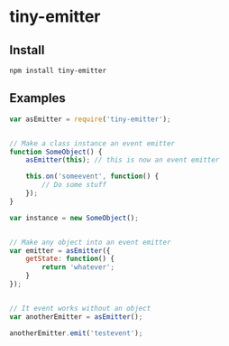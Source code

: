 # tiny-emitter

## Install

`npm install tiny-emitter`

## Examples

```javascript
var asEmitter = require('tiny-emitter');


// Make a class instance an event emitter
function SomeObject() {
	asEmitter(this); // this is now an event emitter

	this.on('someevent', function() {
		// Do some stuff
	});
}

var instance = new SomeObject();


// Make any object into an event emitter
var emitter = asEmitter({
	getState: function() {
		return 'whatever';
	}
});


// It event works without an object
var anotherEmitter = asEmitter();

anotherEmitter.emit('testevent');
```
